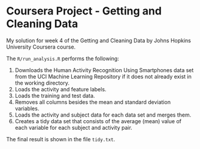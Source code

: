 
<!-- README.md is generated from README.Rmd. Please edit that file -->

# Coursera Project - Getting and Cleaning Data

<!-- badges: start -->
<!-- badges: end -->

My solution for week 4 of the Getting and Cleaning Data by Johns Hopkins
University Coursera course.

The `R/run_analysis.R` performs the following:

1.  Downloads the Human Activity Recognition Using Smartphones data set
    from the UCI Machine Learning Repository if it does not already
    exist in the working directory.
2.  Loads the activity and feature labels.
3.  Loads the training and test data.
4.  Removes all columns besides the mean and standard deviation
    variables.
5.  Loads the activity and subject data for each data set and merges
    them.
6.  Creates a tidy data set that consists of the average (mean) value of
    each variable for each subject and activity pair.

The final result is shown in the file `tidy.txt`.
